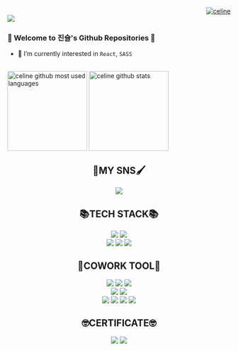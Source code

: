 <div align="right">
	<a href="https://github.com/celinechoi"><img src="https://komarev.com/ghpvc/?username=celinechoi&label=Profile%20views&color=B897FF&style=flat" alt="celine"></a>
</div>
<img src="https://capsule-render.vercel.app/api?type=waving&color=gradient&customColorList=0,1,2,5,30&height=250&section=header&text=Hello&ensp;(●'◡'●)&fontSize=40&animation=fadeIn&fontColor=f0f0f0&fontAlign=50&&fontAlignY=34&desc=WebPublisher&ensp;진슬's&ensp;Github🌊&descSize=22&&descAlign=50&descAlignY=55">

### 🌈 Welcome to 진슬's Github Repositories 👋 

- 🌱 I’m currently interested in `React`, `SASS`
<br>
<div style="display: flex, height:180px">
	<a href="https://github.com/celinechoi?tab=repositories"><img align="center" style="height: 180px" src="https://github-readme-stats.vercel.app/api/top-langs/?username=celinechoi&langs_count=8&layout=compact&theme=nord&hide_border=true" alt="celine github most used languages"></a>
	<a href="https://github.com/celinechoi?tab=repositories"><img align="center" style="height:180px" src="https://github-readme-stats.vercel.app/api?username=celinechoi&show_icons=true&include_all_commits=true&theme=nord&hide_border=true" alt="celine github stats" /></a>
</div>

<div align="center">
	<h2>🎨MY SNS🖌</h2>
	<a href="https://jintrue.tistory.com/"><img src="https://img.shields.io/badge/tistory-FF5A4A?style=for-the-badge&logo=tistory&logoColor=white"></a>
</div>
<div align="center">
	<h2>📚TECH STACK📚</h2>
	<img src="https://img.shields.io/badge/javascript-F7DF1E?style=for-the-badge&logo=javascript&logoColor=white"> <img src="https://img.shields.io/badge/jQuery-0769AD?style=for-the-badge&logo=jQuery&logoColor=white">
	<br>
	<img src="https://img.shields.io/badge/sass-CC6699?style=for-the-badge&logo=sass&logoColor=white"> <img src="https://img.shields.io/badge/css3-1572B6?style=for-the-badge&logo=css3&logoColor=white"> <img src="https://img.shields.io/badge/html5-E34F26?style=for-the-badge&logo=html5&logoColor=white">
</div>
<div align="center">
	<h2>🙌COWORK TOOL🙌</h2>
	<img src="https://img.shields.io/badge/intellij-000?style=for-the-badge&logo=intellijidea&logoColor=white"> <img src="https://img.shields.io/badge/vscode-007ACC?style=for-the-badge&logo=visualstudiocode&logoColor=white"> <img src="https://img.shields.io/badge/github-181717?style=for-the-badge&logo=github&logoColor=white"> 
	<br>
	<img src="https://img.shields.io/badge/adobephotoshop-31A8FF?style=for-the-badge&logo=adobephotoshop&logoColor=white"> <img src="https://img.shields.io/badge/zeplin-FDBD39?style=for-the-badge&logo=zeplin&logoColor=white">
	<br>
	<img src="https://img.shields.io/badge/slack-4A154B?style=for-the-badge&logo=slack&logoColor=white"> <img src="https://img.shields.io/badge/notion-000?style=for-the-badge&logo=notion&logoColor=white"> <img src="https://img.shields.io/badge/asana-F06A6A?style=for-the-badge&logo=asana&logoColor=white"> <img src="https://img.shields.io/badge/jira-0052CC?style=for-the-badge&logo=jira&logoColor=white"> 
</div>
<div align="center">
	<h2>🤓CERTIFICATE🤓</h2>
	<img src="https://img.shields.io/badge/정보처리기사-01345B?style=for-the-badge&logoColor=white"> <img src="https://img.shields.io/badge/GTQ-그래픽기술자격1급-0DB14B?style=for-the-badge&logoColor=white">
</div>